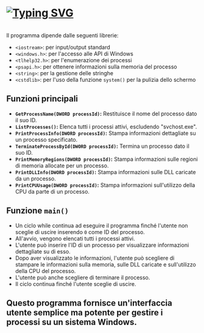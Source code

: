 # [![Typing SVG](https://readme-typing-svg.demolab.com?font=Fira+Code&weight=800&size=23&pause=1000&color=0BC9F7&random=false&width=435&lines=Simple+TaskManger+In+C%2B%2B)](https://git.io/typing-svg)


```diff ## Dipendenze
```
Il programma dipende dalle seguenti librerie:

- `<iostream>`: per input/output standard
- `<windows.h>`: per l'accesso alle API di Windows
- `<tlhelp32.h>`: per l'enumerazione dei processi
- `<psapi.h>`: per ottenere informazioni sulla memoria del processo
- `<string>`: per la gestione delle stringhe
- `<cstdlib>`: per l'uso della funzione `system()` per la pulizia dello schermo

## Funzioni principali

- **`GetProcessName(DWORD processId)`:** Restituisce il nome del processo dato il suo ID.
- **`ListProcesses()`:** Elenca tutti i processi attivi, escludendo "svchost.exe".
- **`PrintProcessInfo(DWORD processId)`:** Stampa informazioni dettagliate su un processo specificato.
- **`TerminateProcessById(DWORD processId)`:** Termina un processo dato il suo ID.
- **`PrintMemoryRegions(DWORD processId)`:** Stampa informazioni sulle regioni di memoria allocate per un processo.
- **`PrintDLLInfo(DWORD processId)`:** Stampa informazioni sulle DLL caricate da un processo.
- **`PrintCPUUsage(DWORD processId)`:** Stampa informazioni sull'utilizzo della CPU da parte di un processo.

## Funzione `main()`
- Un ciclo while continua ad eseguire il programma finché l'utente non sceglie di uscire inserendo `0` come ID del processo.
- All'avvio, vengono elencati tutti i processi attivi.
- L'utente può inserire l'ID di un processo per visualizzare informazioni dettagliate su di esso.
- Dopo aver visualizzato le informazioni, l'utente può scegliere di stampare le informazioni sulla memoria, sulle DLL caricate e sull'utilizzo della CPU del processo.
- L'utente può anche scegliere di terminare il processo.
- Il ciclo continua finché l'utente sceglie di uscire.

## Questo programma fornisce un'interfaccia utente semplice ma potente per gestire i processi su un sistema Windows.





